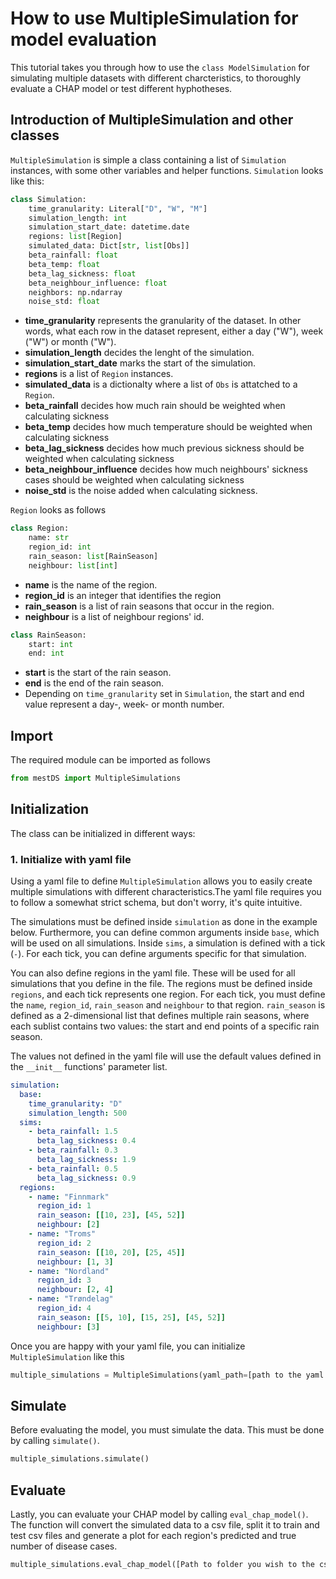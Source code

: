 # How to use MultipleSimulation for model evaluation

This tutorial takes you through how to use the `class ModelSimulation` for simulating multiple datasets with different charcteristics, to thoroughly evaluate a CHAP model or test different hyphotheses.

## Introduction of MultipleSimulation and other classes

`MultipleSimulation` is simple a class containing a list of `Simulation` instances, with some other variables and helper functions. `Simulation` looks like this:

```python
class Simulation:
    time_granularity: Literal["D", "W", "M"]
    simulation_length: int
    simulation_start_date: datetime.date
    regions: list[Region]
    simulated_data: Dict[str, list[Obs]]
    beta_rainfall: float
    beta_temp: float
    beta_lag_sickness: float
    beta_neighbour_influence: float
    neighbors: np.ndarray
    noise_std: float
```

- **time_granularity** represents the granularity of the dataset. In other words, what each row in the dataset represent, either a day ("W"), week ("W") or month ("W").
- **simulation_length** decides the lenght of the simulation.
- **simulation_start_date** marks the start of the simulation.
- **regions** is a list of `Region` instances.
- **simulated_data** is a dictionalty where a list of `Obs` is attatched to a `Region`.
- **beta_rainfall** decides how much rain should be weighted when calculating sickness
- **beta_temp** decides how much temperature should be weighted when calculating sickness
- **beta_lag_sickness** decides how much previous sickness should be weighted when calculating sickness
- **beta_neighbour_influence** decides how much neighbours' sickness cases should be weighted when calculating sickness
- **noise_std** is the noise added when calculating sickness.

`Region` looks as follows

```python
class Region:
    name: str
    region_id: int
    rain_season: list[RainSeason]
    neighbour: list[int]
```

- **name** is the name of the region.
- **region_id** is an integer that identifies the region
- **rain_season** is a list of rain seasons that occur in the region.
- **neighbour** is a list of neighbour regions' id.

```python
class RainSeason:
    start: int
    end: int
```

- **start** is the start of the rain season.
- **end** is the end of the rain season.
- Depending on `time_granularity` set in `Simulation`, the start and end value represent a day-, week- or month number.

## Import

The required module can be imported as follows

```python
from mestDS import MultipleSimulations
```

## Initialization

The class can be initialized in different ways:

### 1. Initialize with yaml file

Using a yaml file to define `MultipleSimulation` allows you to easily create multiple simulations with different characteristics.The yaml file requires you to follow a somewhat strict schema, but don't worry, it's quite intuitive.

The simulations must be defined inside `simulation` as done in the example below. Furthermore, you can define common arguments inside `base`, which will be used on all simulations. Inside `sims`, a simulation is defined with a tick (`-`). For each tick, you can define arguments specific for that simulation.

You can also define regions in the yaml file. These will be used for all simulations that you define in the file. The regions must be defined inside `regions`, and each tick represents one region. For each tick, you must define the `name`, `region_id`, `rain_season` and `neighbour` to that region. `rain_season` is defined as a 2-dimensional list that defines multiple rain seasons, where each sublist contains two values: the start and end points of a specific rain season.

The values not defined in the yaml file will use the default values defined in the `__init__` functions' parameter list.

```yaml
simulation:
  base:
    time_granularity: "D"
    simulation_length: 500
  sims:
    - beta_rainfall: 1.5
      beta_lag_sickness: 0.4
    - beta_rainfall: 0.3
      beta_lag_sickness: 1.9
    - beta_rainfall: 0.5
      beta_lag_sickness: 0.9
  regions:
    - name: "Finnmark"
      region_id: 1
      rain_season: [[10, 23], [45, 52]]
      neighbour: [2]
    - name: "Troms"
      region_id: 2
      rain_season: [[10, 20], [25, 45]]
      neighbour: [1, 3]
    - name: "Nordland"
      region_id: 3
      neighbour: [2, 4]
    - name: "Trøndelag"
      region_id: 4
      rain_season: [[5, 10], [15, 25], [45, 52]]
      neighbour: [3]
```

Once you are happy with your yaml file, you can initialize `MultipleSimulation` like this

```python
multiple_simulations = MultipleSimulations(yaml_path=[path to the yaml file])
```

## Simulate

Before evaluating the model, you must simulate the data. This must be done by calling `simulate()`.

```python
multiple_simulations.simulate()
```

## Evaluate

Lastly, you can evaluate your CHAP model by calling `eval_chap_model()`. The function will convert the simulated data to a csv file, split it to train and test csv files and generate a plot for each region's predicted and true number of disease cases.

```python
multiple_simulations.eval_chap_model([Path to folder you wish to the csv files and plotd], [Path to the CHAP model])
```

